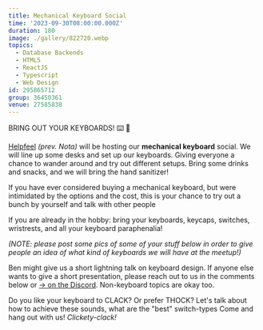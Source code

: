 ```yaml
---
title: Mechanical Keyboard Social
time: '2023-09-30T08:00:00.000Z'
duration: 180
image: ./gallery/822720.webp
topics:
  - Database Backends
  - HTML5
  - ReactJS
  - Typescript
  - Web Design
id: 295865712
group: 36450361
venue: 27585838
---
```


BRING OUT YOUR KEYBOARDS! ⌨️ 🙌

[Helpfeel](https://helpfeel.com/en-us/) *(prev. Nota)* will be hosting our **mechanical keyboard** social. We will line up some desks and set up our keyboards. Giving everyone a chance to wander around and try out different setups. Bring some drinks and snacks, and we will bring the hand sanitizer!

If you have ever considered buying a mechanical keyboard, but were intimidated by the options and the cost, this is your chance to try out a bunch by yourself and talk with other people

If you are already in the hobby: bring your keyboards, keycaps, switches, wristrests, and all your keyboard paraphenalia!

*(NOTE: please post some pics of some of your stuff below in order to give people an idea of what kind of keyboards we will have at the meetup!)*

Ben might give us a short lightning talk on keyboard design. If anyone else wants to give a short presentation, please reach out to us in the comments below or [→ on the Discord](https://discord.com/channels/1034792577293094972/1122354952120045628). Non-keyboard topics are okay too.

Do you like your keyboard to CLACK? Or prefer THOCK? Let's talk about how to achieve these sounds, what are the "best" switch-types
Come and hang out with us! *Clickety-clack!*
